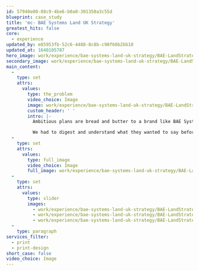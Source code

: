 ```yaml
---
id: 57940e00-88c9-4be6-b0a0-301350a3c55d
blueprint: case_study
title: 'mc- BAE Systems Land UK Strategy'
greatest_hits: false
core:
  - experience
updated_by: e85953fb-52c6-4488-8c8b-c90f68b2bb10
updated_at: 1640105787
hero_image: work/experience/bae-systems-land-uk-strategy/BAE-LandStrategy-11-Experience-Full-Image-1360x768.5.jpg
secondary_image: work/experience/bae-systems-land-uk-strategy/BAE-LandStrategy-11-Experience-Secondary-Image-896x597.jpg
main_content:
  -
    type: set
    attrs:
      values:
        type: the_problem
        video_choice: Image
        image: work/experience/bae-systems-land-uk-strategy/BAE-LandStrategy-11-Experience-Large-927x522.jpg
        custom_header: ' '
        intro: |-
          Ambitious plans are bread and butter to a brand like BAE Systems. Turning that plan into a readable and interesting document is bread and butter to us. Not that it's easy mind you. BAE Systems Land are as ambitious and forward thinking as they come, so we had a lot of magic to squeeze into the bottle here. 

          We had to digest and understand what they wanted to say before we got our pencils sharp and started to design stuff. But that research & understanding allowed us to highlight their areas of focus and growth for the year ahead. We summarised the company’s strategic aims, long term targets and investment plans. In the end, the 2018 BAE Land UK Strategy proved to be an effective tool outlining the bright future that lies ahead for the company.
  -
    type: set
    attrs:
      values:
        type: full_image
        video_choice: Image
        full_image: work/experience/bae-systems-land-uk-strategy/BAE-LandStrategy-11-Experience-Full-Image-1360x768.5-2.jpg
  -
    type: set
    attrs:
      values:
        type: slider
        images:
          - work/experience/bae-systems-land-uk-strategy/BAE-LandStrategy-11-Experience-Small-740x416.25-1.jpg
          - work/experience/bae-systems-land-uk-strategy/BAE-LandStrategy-11-Experience-Small-740x416.25-2.jpg
          - work/experience/bae-systems-land-uk-strategy/BAE-LandStrategy-11-Experience-Small-740x416.25-3.jpg
  -
    type: paragraph
services_filter:
  - print
  - print-design
short_case: false
video_choice: Image
---
```


